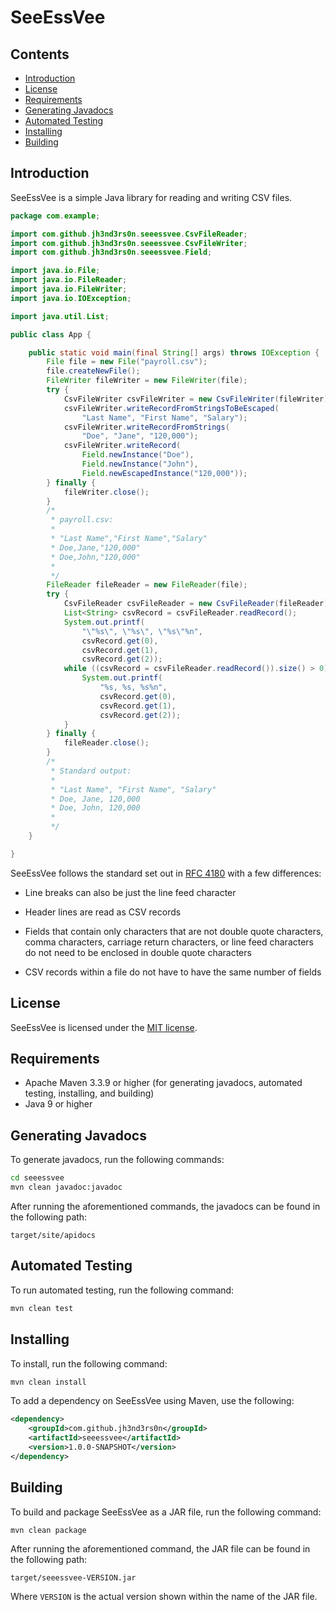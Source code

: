 # SeeEssVee

## Contents

-   [Introduction](#introduction)
-   [License](#license)
-   [Requirements](#requirements)
-   [Generating Javadocs](#generating-javadocs)
-   [Automated Testing](#automated-testing)
-   [Installing](#installing)
-   [Building](#building)

## Introduction

SeeEssVee is a simple Java library for reading and writing CSV files.

```java
package com.example;

import com.github.jh3nd3rs0n.seeessvee.CsvFileReader;
import com.github.jh3nd3rs0n.seeessvee.CsvFileWriter;
import com.github.jh3nd3rs0n.seeessvee.Field;

import java.io.File;
import java.io.FileReader;
import java.io.FileWriter;
import java.io.IOException;

import java.util.List;

public class App {

    public static void main(final String[] args) throws IOException {
        File file = new File("payroll.csv");
        file.createNewFile();
        FileWriter fileWriter = new FileWriter(file);
        try {
            CsvFileWriter csvFileWriter = new CsvFileWriter(fileWriter);
            csvFileWriter.writeRecordFromStringsToBeEscaped(
                "Last Name", "First Name", "Salary");
            csvFileWriter.writeRecordFromStrings(
                "Doe", "Jane", "120,000");
            csvFileWriter.writeRecord(
                Field.newInstance("Doe"), 
                Field.newInstance("John"), 
                Field.newEscapedInstance("120,000"));
        } finally {
            fileWriter.close();
        }
        /*
         * payroll.csv:
         * 
         * "Last Name","First Name","Salary"
         * Doe,Jane,"120,000"
         * Doe,John,"120,000"
         *
         */
        FileReader fileReader = new FileReader(file);
        try {
            CsvFileReader csvFileReader = new CsvFileReader(fileReader);
            List<String> csvRecord = csvFileReader.readRecord();
            System.out.printf(
                "\"%s\", \"%s\", \"%s\"%n", 
                csvRecord.get(0), 
                csvRecord.get(1), 
                csvRecord.get(2));
            while ((csvRecord = csvFileReader.readRecord()).size() > 0) {
                System.out.printf(
                    "%s, %s, %s%n", 
                    csvRecord.get(0), 
                    csvRecord.get(1), 
                    csvRecord.get(2));
            }
        } finally {
            fileReader.close();
        }
        /*
         * Standard output:
         *
         * "Last Name", "First Name", "Salary"
         * Doe, Jane, 120,000
         * Doe, John, 120,000
         *
         */
    }

}
```

SeeEssVee follows the standard set out in 
[RFC 4180](https://www.rfc-editor.org/rfc/rfc4180) with a few differences:

-   Line breaks can also be just the line feed character

-   Header lines are read as CSV records

-   Fields that contain only characters that are not double quote characters, 
comma characters, carriage return characters, or line feed characters do not 
need to be enclosed in double quote characters

-   CSV records within a file do not have to have the same number of fields

## License

SeeEssVee is licensed under the 
[MIT license](https://github.com/jh3nd3rs0n/seeessvee/blob/main/LICENSE).

## Requirements

-   Apache Maven 3.3.9 or higher (for generating javadocs, automated testing, 
installing, and building) 
-   Java 9 or higher

## Generating Javadocs

To generate javadocs, run the following commands:

```bash
cd seeessvee
mvn clean javadoc:javadoc
```

After running the aforementioned commands, the javadocs can be found in the 
following path:

```text
target/site/apidocs
```

## Automated Testing

To run automated testing, run the following command:

```bash
mvn clean test
```

## Installing

To install, run the following command:

```bash
mvn clean install
```

To add a dependency on SeeEssVee using Maven, use the following:

```xml
<dependency>
	<groupId>com.github.jh3nd3rs0n</groupId>
	<artifactId>seeessvee</artifactId>
	<version>1.0.0-SNAPSHOT</version>
</dependency>
```

## Building

To build and package SeeEssVee as a JAR file, run the following command:

```bash
mvn clean package
```

After running the aforementioned command, the JAR file can be found in the 
following path:

```text
target/seeessvee-VERSION.jar
```

Where `VERSION` is the actual version shown within the name of the JAR file.
